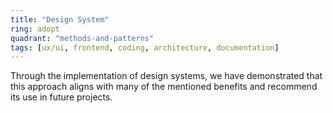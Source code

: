 ```yaml
---
title: "Design System"
ring: adopt
quadrant: "methods-and-patterns"
tags: [ux/ui, frontend, coding, architecture, documentation]
---
```


Through the implementation of design systems, we have demonstrated that this approach aligns with many of the mentioned benefits and recommend its use in future projects.

